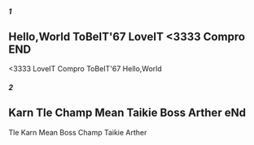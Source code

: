 ##### 1
Hello,World
ToBeIT'67
LoveIT
<3333
Compro
END
----
<3333
LoveIT
Compro
ToBeIT'67
Hello,World

##### 2
Karn
Tle
Champ
Mean
Taikie
Boss
Arther
eNd
----
Tle
Karn
Mean
Boss
Champ
Taikie
Arther